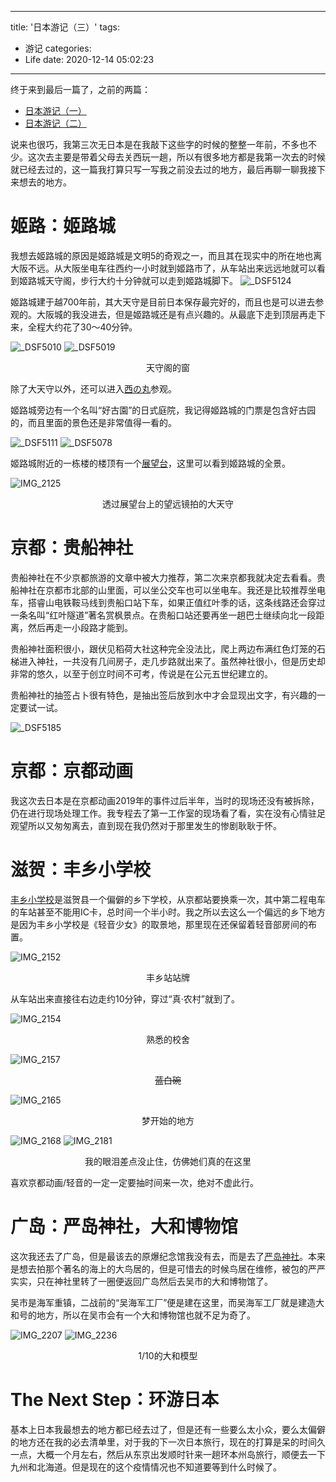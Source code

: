 
---
title: '日本游记（三）'
tags:
- 游记
categories:
- Life
date: 2020-12-14 05:02:23
---

终于来到最后一篇了，之前的两篇：

 - [日本游记（一）](https://blog.xiadong.info/2020/11/19/%E6%97%A5%E6%9C%AC%E6%B8%B8%E8%AE%B0%EF%BC%88%E4%B8%80%EF%BC%89/)
- [日本游记（二）](https://blog.xiadong.info/2020/11/23/%E6%97%A5%E6%9C%AC%E6%B8%B8%E8%AE%B0%EF%BC%88%E4%BA%8C%EF%BC%89/)

说来也很巧，我第三次无日本是在我敲下这些字的时候的整整一年前，不多也不少。这次去主要是带着父母去关西玩一趟，所以有很多地方都是我第一次去的时候就已经去过的，这一篇我打算只写一写我之前没去过的地方，最后再聊一聊我接下来想去的地方。

<!-- more -->

# 姬路：姬路城

我想去姬路城的原因是姬路城是文明5的奇观之一，而且其在现实中的所在地也离大阪不远。从大阪坐电车往西约一小时就到姬路市了，从车站出来远远地就可以看到姬路城天守阁，步行大约十分钟就可以走到姬路城脚下。
![_DSF5124](https://user-images.githubusercontent.com/5417586/104962172-bad8dc80-598c-11eb-9de5-67d863dc3787.jpg)

姬路城建于越700年前，其大天守是目前日本保存最完好的，而且也是可以进去参观的。大阪城的我没进去，但是姬路城还是有点兴趣的。从最底下走到顶层再走下来，全程大约花了30～40分钟。

![_DSF5010](https://user-images.githubusercontent.com/5417586/104962604-9fba9c80-598d-11eb-8771-49259edc47e0.jpg)
![_DSF5019](https://user-images.githubusercontent.com/5417586/104962612-a6491400-598d-11eb-8f61-ad1e188b5c88.jpg)
<p align="center">天守阁的窗</p>

除了大天守以外，还可以进入[西の丸](https://ja.wikipedia.org/wiki/%E5%A7%AB%E8%B7%AF%E5%9F%8E#%E8%A5%BF%E3%81%AE%E4%B8%B8)参观。

姬路城旁边有一个名叫“好古園”的日式庭院，我记得姬路城的门票是包含好古园的，而且里面的景色还是非常值得一看的。

![_DSF5111](https://user-images.githubusercontent.com/5417586/104963230-eb217a80-598e-11eb-974f-0295233dab42.jpg)
![_DSF5078](https://user-images.githubusercontent.com/5417586/104963236-ee1c6b00-598e-11eb-8757-5d0d3b434bd2.jpg)

姬路城附近的一栋楼的楼顶有一个[展望台](https://goo.gl/maps/wKZw6Xsx9E3CoyEf7)，这里可以看到姬路城的全景。

![IMG_2125](https://user-images.githubusercontent.com/5417586/104963463-769b0b80-598f-11eb-9f56-c3bc29e07232.jpg)
<p align="center">透过展望台上的望远镜拍的大天守</p>

# 京都：贵船神社

贵船神社在不少京都旅游的文章中被大力推荐，第二次来京都我就决定去看看。贵船神社在京都市北部的山里面，可以坐公交车也可以坐电车。我还是比较推荐坐电车，搭睿山电铁鞍马线到贵船口站下车，如果正值红叶季的话，这条线路还会穿过一条名叫“红叶隧道”著名赏枫景点。在贵船口站还要再坐一趟巴士继续向北一段距离，然后再走一小段路才能到。

贵船神社面积很小，跟伏见稻荷大社这种完全没法比，爬上两边布满红色灯笼的石梯进入神社，一共没有几间房子，走几步路就出来了。虽然神社很小，但是历史却非常的悠久，以至于创立时间不可考，传说是在公元五世纪建立的。

贵船神社的抽签占卜很有特色，是抽出签后放到水中才会显现出文字，有兴趣的一定要试一试。

![_DSF5185](https://user-images.githubusercontent.com/5417586/104964885-4012c000-5992-11eb-9afa-20ab9c21cf7f.jpg)

# 京都：京都动画

我这次去日本是在京都动画2019年的事件过后半年，当时的现场还没有被拆除，仍在进行现场处理工作。我专程去了第一工作室的现场看了看，实在没有心情驻足观望所以又匆匆离去，直到现在我仍然对于那里发生的惨剧耿耿于怀。

# 滋贺：丰乡小学校

[丰乡小学校](https://goo.gl/maps/RwFiQ7xcD4FujbSe8)是滋贺县一个偏僻的乡下学校，从京都站要换乘一次，其中第二程电车的车站甚至不能用IC卡，总时间一个半小时。我之所以去这么一个偏远的乡下地方是因为丰乡小学校是《轻音少女》的取景地，那里现在还保留着轻音部房间的布置。


![IMG_2152](https://user-images.githubusercontent.com/5417586/104965652-05118c00-5994-11eb-91b4-5a29425dc357.jpg)
<p align="center">丰乡站站牌</p>

从车站出来直接往右边走约10分钟，穿过“真·农村”就到了。

![IMG_2154](https://user-images.githubusercontent.com/5417586/104965739-3d18cf00-5994-11eb-8ef4-1add2ddbe1e2.jpg)
<p align="center">熟悉的校舍</p>

![IMG_2157](https://user-images.githubusercontent.com/5417586/104967176-93d3d800-5997-11eb-9629-2c60f068d5c3.jpg)
<p align="center"><del>蓝白碗</del></p>

![IMG_2165](https://user-images.githubusercontent.com/5417586/104967311-e9a88000-5997-11eb-8f38-a9620e3db8bd.jpg)
<p align="center">梦开始的地方</p>

![IMG_2168](https://user-images.githubusercontent.com/5417586/104967372-09d83f00-5998-11eb-9e19-44b852613f80.jpg)
![IMG_2181](https://user-images.githubusercontent.com/5417586/104967446-3724ed00-5998-11eb-81e0-ddd09912eedf.jpg)
<p align="center">我的眼泪差点没止住，仿佛她们真的在这里</p>

喜欢京都动画/轻音的一定一定要抽时间来一次，绝对不虚此行。

# 广岛：严岛神社，大和博物馆

这次我还去了广岛，但是最该去的原爆纪念馆我没有去，而是去了[严岛神社](https://zh.wikipedia.org/wiki/%E4%B8%A5%E5%B2%9B%E7%A5%9E%E7%A4%BE)。本来是想去拍那个著名的海上的大鸟居的，但是可惜去的时候鸟居在维修，被包的严严实实，只在神社里转了一圈便返回广岛然后去吴市的大和博物馆了。

吴市是海军重镇，二战前的“吴海军工厂”便是建在这里，而吴海军工厂就是建造大和号的地方，所以在吴市会有一个大和博物馆也就不足为奇了。

![IMG_2207](https://user-images.githubusercontent.com/5417586/104968187-03e35d80-599a-11eb-89ea-de8c32663f35.jpg)
![IMG_2236](https://user-images.githubusercontent.com/5417586/104968260-38571980-599a-11eb-8977-d587ee4f16fc.jpg)
<p align="center">1/10的大和模型</p>

# The Next Step：环游日本

基本上日本我最想去的地方都已经去过了，但是还有一些要么太小众，要么太偏僻的地方还在我的必去清单里，对于我的下一次日本旅行，现在的打算是呆的时间久一点，大概一个月左右，然后从东京出发顺时针来一趟环本州岛旅行，顺便去一下九州和北海道。但是现在的这个疫情情况也不知道要等到什么时候了。
